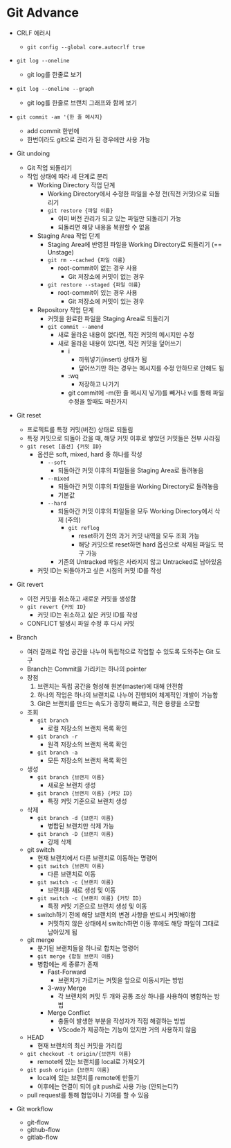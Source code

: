 # Git Advance

- CRLF 에러시
    - `git config --global core.autocrlf true`

- `git log --oneline`
    - git log를 한줄로 보기
- `git log --oneline --graph`
    - git log를 한줄로 브랜치 그래프와 함께 보기
- `git commit -am '{한 줄 메시지}`
    - add commit 한번에
    - 한번이라도 git으로 관리가 된 경우에만 사용 가능

- Git undoing
    - Git 작업 되돌리기
    - 작업 상태에 따라 세 단계로 분리
        - Working Directory 작업 단계
            - Working Directory에서 수정한 파일을 수정 전(직전 커밋)으로 되돌리기
            - `git restore {파일 이름}`
                - 이미 버전 관리가 되고 있는 파일만 되돌리기 가능
                - 되돌리면 해당 내용을 복원할 수 없음
        - Staging Area 작업 단계
            - Staging Area에 반영된 파일을 Working Directory로 되돌리기 (== Unstage)
            - `git rm --cached {파일 이름}`
                - root-commit이 없는 경우 사용
                    - Git 저장소에 커밋이 없는 경우
            - `git restore --staged {파일 이름}`
                - root-commit이 있는 경우 사용
                    - Git 저장소에 커밋이 있는 경우
        - Repository 작업 단계
            - 커밋을 완료한 파일을 Staging Area로 되돌리기
            - `git commit --amend`
                - 새로 올라온 내용이 없다면, 직전 커밋의 메시지만 수정
                - 새로 올라온 내용이 있다면, 직전 커밋을 덮어쓰기
                    - i
                        - 끼워넣기(insert) 상태가 됨
                        - 덮어쓰기만 하는 경우는 메시지를 수정 안하므로 안해도 됨
                    - :wq
                        - 저장하고 나가기
                    - git commit에 -m(한 줄 메시지 넣기)를 빼거나 vi를 통해 파일 수정을 할때도 마찬가지

- Git reset
    - 프로젝트를 특정 커밋(버전) 상태로 되돌림
    - 특정 커밋으로 되돌아 갔을 때, 해당 커밋 이후로 쌓았던 커밋들은 전부 사라짐
    - `git reset [옵션] {커밋 ID}`
        - 옵션은 soft, mixed, hard 중 하나를 작성
            - `--soft`
                - 되돌아간 커밋 이후의 파일들을 Staging Area로 돌려놓음
            - `--mixed`
                - 되돌아간 커밋 이후의 파일들을 Working Directory로 돌려놓음
                - 기본값
            - `--hard`
                - 되돌아간 커밋 이후의 파일들을 모두 Working Directory에서 삭제 (주의)
                    - `git reflog`
                        - reset하기 전의 과거 커밋 내역을 모두 조회 가능
                        - 해당 커밋으로 reset하면 hard 옵션으로 삭제된 파일도 복구 가능
                - 기존의 Untracked 파일은 사라지지 않고 Untracked로 남아있음
        - 커밋 ID는 되돌아가고 싶은 시점의 커밋 ID를 작성

- Git revert
    - 이전 커밋을 취소하고 새로운 커밋을 생성함
    - `git revert {커밋 ID}`
        - 커밋 ID는 취소하고 싶은 커밋 ID를 작성
    - CONFLICT 발생시 파일 수정 후 다시 커밋

- Branch
    - 여러 갈래로 작업 공간을 나누어 독립적으로 작업할 수 있도록 도와주는 Git 도구
    - Branch는 Commit을 가리키는 하나의 pointer
    - 장점
        1. 브랜치는 독립 공간을 형성해 원본(master)에 대해 안전함
        2. 하나의 작업은 하나의 브랜치로 나누어 진행되어 체계적인 개발이 가능함
        3. Git은 브랜치를 만드는 속도가 굉장히 빠르고, 적은 용량을 소모함
    - 조회
        - `git branch`
            - 로컬 저장소의 브랜치 목록 확인
        - `git branch -r`
            - 원격 저장소의 브랜치 목록 확인
        - `git branch -a`
            - 모든 저장소의 브랜치 목록 확인
    - 생성
        - `git branch {브랜치 이름}`
            - 새로운 브랜치 생성
        - `git branch {브랜치 이름} {커밋 ID}`
            - 특정 커밋 기준으로 브랜치 생성
    - 삭제
        - `git branch -d {브랜치 이름}`
            - 병합된 브랜치만 삭제 가능
        - `git branch -D {브랜치 이름}`
            - 강제 삭제
    - git switch
        - 현재 브랜치에서 다른 브랜치로 이동하는 명령어
        - `git switch {브랜치 이름}`
            - 다른 브랜치로 이동
        - `git switch -c {브랜치 이름}`
            - 브랜치를 새로 생성 및 이동
        - `git switch -c {브랜치 이름} {커밋 ID}`
            - 특정 커밋 기준으로 브랜치 생성 및 이동
        - switch하기 전에 해당 브랜치의 변경 사항을 반드시 커밋해야함
            - 커밋하지 않은 상태에서 switch하면 이동 후에도 해당 파일이 그대로 남아있게 됨
    - git merge
        - 분기된 브랜치들을 하나로 합치는 명령어
        - `git merge {합칠 브랜치 이름}`
        - 병합에는 세 종류가 존재
            - Fast-Forward
                - 브랜치가 가르키는 커밋을 앞으로 이동시키는 방법
            - 3-way Merge
                - 각 브랜치의 커밋 두 개와 공통 조상 하나를 사용하여 병합하는 방법
            - Merge Conflict
                - 충돌이 발생한 부분을 작성자가 직접 해결하는 방법
                - VScode가 제공하는 기능이 있지만 거의 사용하지 않음
    - HEAD
        - 현재 브랜치의 최신 커밋을 가리킴
    - `git checkout -t origin/{브랜치 이름}`
        - remote에 있는 브랜치를 local로 가져오기
    - `git push origin {브랜치 이름}`
        - local에 있는 브랜치를 remote에 만들기
        - 이후에는 연결이 되어 git push로 사용 가능 (안되는디?)
    - pull request를 통해 협업이나 기여를 할 수 있음
        
- Git workflow
    - git-flow
    - github-flow
    - gitlab-flow
